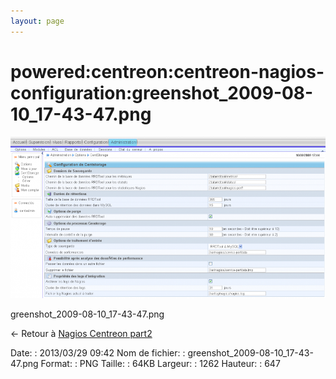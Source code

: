 ```yaml
---
layout: page
---
```


powered:centreon:centreon-nagios-configuration:greenshot\_2009-08-10\_17-43-47.png
==================================================================================

[![greenshot\_2009-08-10\_17-43-47.png](../../../../assets/media/powered/centreon/centreon-nagios-configuration/greenshot_2009-08-10_17-43-47.png@cache=&w=900&h=461 "greenshot_2009-08-10_17-43-47.png")](../../../../assets/media/powered/centreon/centreon-nagios-configuration/greenshot_2009-08-10_17-43-47.png@cache= "Afficher le fichier original")

greenshot\_2009-08-10\_17-43-47.png

← Retour à [Nagios Centreon
part2](../../../../centreon/nagios-centreon-part2.html "centreon:nagios-centreon-part2")

Date:
:   2013/03/29 09:42
Nom de fichier:
:   greenshot\_2009-08-10\_17-43-47.png
Format:
:   PNG
Taille:
:   64KB
Largeur:
:   1262
Hauteur:
:   647


